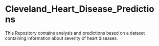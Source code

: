 # Cleveland_Heart_Disease_Predictions
This Repository contains analysis and predictions based on a dataset containing information about severity of heart diseases. 
